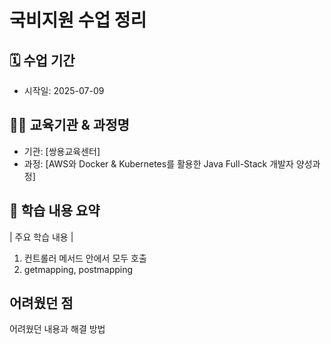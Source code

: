 # 국비지원 수업 정리 

## 🗓️ 수업 기간
- 시작일: 2025-07-09


## 👨‍🏫 교육기관 & 과정명
- 기관: [쌍용교육센터]
- 과정: [AWS와 Docker & Kubernetes를 활용한 Java Full-Stack 개발자 양성과정]

## 📌 학습 내용 요약

| 주요 학습 내용 |

1. 컨트롤러 메서드 안에서 모두 호출
2. getmapping, postmapping

## 어려웠던 점

어려웠던 내용과 해결 방법